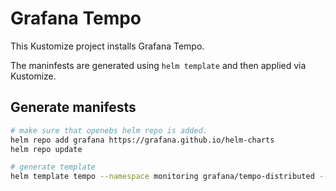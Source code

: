 # Grafana Tempo
This Kustomize project installs Grafana Tempo.

The maninfests are generated using `helm template` and then applied via Kustomize.

## Generate manifests
```sh
# make sure that openebs helm repo is added.
helm repo add grafana https://grafana.github.io/helm-charts
helm repo update

# generate template
helm template tempo --namespace monitoring grafana/tempo-distributed --values values.yaml > manifests.yaml
```
